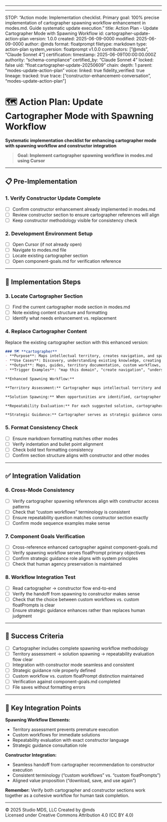 -----

 -----

 STOP: “Action mode: Implementation checklist. Primary goal: 100% precise implementation of cartographer spawning workflow enhancement in modes.md. Guide systematic update execution.”
title: Action Plan - Update Cartographer Mode with Spawning Workflow
id: cartographer-update-action-plan
version: 1.0.0
created: 2025-06-09-0000
modified: 2025-06-09-0000
author: @mds
format: floatprompt
filetype: markdown
type: action-plan
system_version: floatprompt v1.0.0
contributors: [”@mds”, “Claude Sonnet 4”]
certification:
timestamp: 2025-06-09T00:00:00.000Z
authority: “schema-compliance”
certified_by: “Claude Sonnet 4”
locked: false
uid: “float:cartographer-update-20250609”
chain:
depth: 1
parent: “modes-update-action-plan”
voice:
linked: true
fidelity_verified: true
lineage:
tracked: true
trace: [“constructor-enhancement-conversation”, “modes-update-action-plan”]

# 🗺️ Action Plan: Update Cartographer Mode with Spawning Workflow

**Systematic implementation checklist for enhancing cartographer mode with spawning workflow and constructor integration**

> **Goal: Implement cartographer spawning workflow in modes.md using Cursor**

-----

## 📋 Pre-Implementation

### 1. Verify Constructor Update Complete

- [ ] Confirm constructor enhancement already implemented in modes.md
- [ ] Review constructor section to ensure cartographer references will align
- [ ] Keep constructor methodology visible for consistency check

### 2. Development Environment Setup

- [ ] Open Cursor (if not already open)
- [ ] Navigate to modes.md file
- [ ] Locate existing cartographer section
- [ ] Open component-goals.md for verification reference

-----

## 🔧 Implementation Steps

### 3. Locate Cartographer Section

- [ ] Find the current cartographer mode section in modes.md
- [ ] Note existing content structure and formatting
- [ ] Identify what needs enhancement vs. replacement

### 4. Replace Cartographer Content

Replace the existing cartographer section with this enhanced version:

```markdown
### 🗺️ **cartographer**
- **Purpose**: Maps intellectual territory, creates navigation, and spawns contextual solutions
- **Use Cases**: Discovery, understanding existing knowledge, creating overviews, identifying work opportunities
- **Output**: Maps, guides, territory documentation, custom workflows, constructor recommendations
- **Trigger Examples**: "map this domain", "create navigation", "understand the landscape"

**Enhanced Spawning Workflow:**

**Territory Assessment:** Cartographer maps intellectual territory and identifies discrete work opportunities within content sections. Creates comprehensive landscape understanding before recommending specific approaches or solutions.

**Solution Spawning:** When opportunities are identified, cartographer suggests custom workflows (contextual, immediate solutions) tailored to the specific situation. These custom workflows are spawned but not executed until human confirmation.

**Repeatability Evaluation:** For each suggested solution, cartographer asks: "Do you think you'll want to repeat this? If so, we could build a custom floatPrompt for you to download, save, and use again in the future." This enables choice between immediate custom workflows and systematic reusable tools.

**Strategic Guidance:** Cartographer serves as strategic guidance consultant, assessing requirements and recommending optimal approaches. May suggest mode sequences (constructor → extractor → curator) or parallel opportunities across multiple modes based on territory analysis.
```

### 5. Format Consistency Check

- [ ] Ensure markdown formatting matches other modes
- [ ] Verify indentation and bullet point alignment
- [ ] Check bold text formatting consistency
- [ ] Confirm section structure aligns with constructor and other modes

-----

## ✅ Integration Validation

### 6. Cross-Mode Consistency

- [ ] Verify cartographer spawning references align with constructor access patterns
- [ ] Check that “custom workflows” terminology is consistent
- [ ] Ensure repeatability question matches constructor section exactly
- [ ] Confirm mode sequence examples make sense

### 7. Component Goals Verification

- [ ] Cross-reference enhanced cartographer against component-goals.md
- [ ] Verify spawning workflow serves floatPrompt primary objectives
- [ ] Confirm strategic guidance role aligns with system principles
- [ ] Check that human agency preservation is maintained

### 8. Workflow Integration Test

- [ ] Read cartographer → constructor flow end-to-end
- [ ] Verify the handoff from spawning to constructor makes sense
- [ ] Check that the choice between custom workflows vs. custom floatPrompts is clear
- [ ] Ensure strategic guidance enhances rather than replaces human judgment

-----

## 🎯 Success Criteria

- [ ] Cartographer includes complete spawning workflow methodology
- [ ] Territory assessment → solution spawning → repeatability evaluation flow clear
- [ ] Integration with constructor mode seamless and consistent
- [ ] Strategic guidance role properly defined
- [ ] Custom workflow vs. custom floatPrompt distinction maintained
- [ ] Verification against component-goals.md completed
- [ ] File saves without formatting errors

-----

## 📝 Key Integration Points

**Spawning Workflow Elements:**

- Territory assessment prevents premature execution
- Custom workflows for immediate solutions
- Repeatability evaluation with exact constructor language
- Strategic guidance consultation role

**Constructor Integration:**

- Seamless handoff from cartographer recommendation to constructor execution
- Consistent terminology (“custom workflows” vs. “custom floatPrompts”)
- Aligned value proposition (“download, save, and use again”)

**Remember:** Verify both cartographer and constructor sections work together as a cohesive workflow for human task completion.

-----

© 2025 Studio MDS, LLC
Created by @mds  
Licensed under Creative Commons Attribution 4.0 (CC BY 4.0)